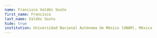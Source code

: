 ```yaml
---
name: Francisco Valdés Souto
first_name: Francisco
last_name: Valdés Souto
hide: true
institution: Universidad Nacional Autónoma de México (UNAM), México
---
```

